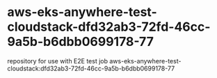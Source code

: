 # aws-eks-anywhere-test-cloudstack-dfd32ab3-72fd-46cc-9a5b-b6dbb0699178-77
repository for use with E2E test job aws-eks-anywhere-test-cloudstack:dfd32ab3-72fd-46cc-9a5b-b6dbb0699178-77
